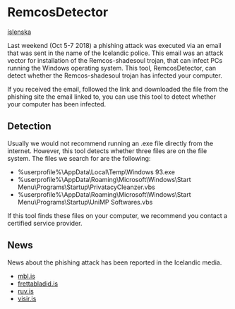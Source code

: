 # RemcosDetector
[íslenska](README.md)

Last weekend (Oct 5-7 2018) a phishing attack was executed via an email that was sent in the name of the Icelandic police. 
This email was an attack vector for installation of the Remcos-shadesoul trojan, that can infect PCs running the Windows operating system. 
This tool, RemcosDetector, can detect whether the Remcos-shadesoul trojan has infected your computer.

If you received the email, followed the link and downloaded the file from the phishing site the email linked to, you can use this tool to detect whether your computer has been infected.

## Detection
Usually we would not recommend running an .exe file directly from the internet. 
However, this tool detects whether three files are on the file system. The files we search for are the following:
* %userprofile%\AppData\Local\Temp\Windows 93.exe
* %userprofile%\AppData\Roaming\Microsoft\Windows\Start Menu\Programs\Startup\PrivatacyCleanzer.vbs
* %userprofile%\AppData\Roaming\Microsoft\Windows\Start Menu\Programs\Startup\UniMP Softwares.vbs

If this tool finds these files on your computer, we recommend you contact a certified service provider.

## News
News about the phishing attack has been reported in the Icelandic media.
* [mbl.is](https://www.mbl.is/frettir/innlent/2018/10/07/svikapostur_sem_bodar_folk_i_skyrslutoku/)
* [frettabladid.is](https://www.frettabladid.is/frettir/folk-boa-i-skrslutoeku-i-svikaposti)
* [ruv.is](http://www.ruv.is/frett/nota-thjodskra-og-hafa-augastad-a-einkabonkum)
* [visir.is](http://www.visir.is/g/2018181009087)
